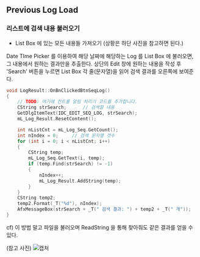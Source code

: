 ## Previous Log Load
### 리스트에 검색 내용 불러오기

* List Box 에 있는 모든 내용들 가져오기
(상황은 하단 사진을 참고하면 된다.)

Date TIme Picker 를 이용하여 해당 날짜에 해당하는 Log 를 List Box 에 불러오면, 그 내용에서 원하는 결과만을 추출한다.
상단의 Edit 창에 원하는 내용을 작성 후 'Search' 버튼을 누르면 List Box 각 줄(문자열)을 읽어 검색 결과를 오른쪽에 보여준다.
```cpp
void LogResult::OnBnClickedBtnSeqLog()
{
	// TODO: 여기에 컨트롤 알림 처리기 코드를 추가합니다.
	CString strSearch;		// 검색할 내용
	GetDlgItemText(IDC_EDIT_SEQ_LOG, strSearch);
	mL_Log_Result.ResetContent();

	int nListCnt = mL_Log_Seq.GetCount();
	int nIndex = 0;		// 검색 문자열 갯수
	for (int i = 0; i < nListCnt; i++)
	{
		CString temp;
		mL_Log_Seq.GetText(i, temp);
		if (temp.Find(strSearch) != -1)
		{
			nIndex++;
			mL_Log_Result.AddString(temp);
		}
	}
	CString temp2;
	temp2.Format(_T("%d"), nIndex);
	AfxMessageBox(strSearch + _T(" 검색 결과: ") + temp2 + _T(" 개"));
}
```
cf) 이 방법 말고 파일을 불러오며 ReadString 을 통해 찾아줘도 같은 결과를 얻을 수 있다.


(참고 사진)
![캡처](https://user-images.githubusercontent.com/94775103/197964812-cd2883f8-f33b-43f4-a506-6de82238d52e.JPG)
